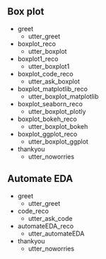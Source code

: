 ## Box plot
* greet
    - utter_greet
* boxplot_reco
    - utter_boxplot
* boxplot1_reco
    - utter_boxplot1
* boxplot_code_reco
    - utter_ask_boxplot
* boxplot_matplotlib_reco
  - utter_boxplot_matplotlib
* boxplot_seaborn_reco
  - utter_boxplot_plotly
* boxplot_bokeh_reco
  - utter_boxplot_bokeh
* boxplot_ggplot_reco
  - utter_boxplot_ggplot
* thankyou
    - utter_noworries

## Automate EDA
* greet
  - utter_greet
* code_reco
    - utter_ask_code
* automateEDA_reco
  - utter_automateEDA
* thankyou
  - utter_noworries
